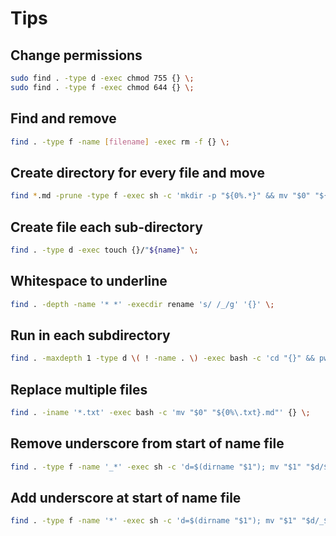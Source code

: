 # Tips

## Change permissions

```sh
sudo find . -type d -exec chmod 755 {} \;
sudo find . -type f -exec chmod 644 {} \;
```

## Find and remove

```sh
find . -type f -name [filename] -exec rm -f {} \;
```

## Create directory for every file and move

```sh
find *.md -prune -type f -exec sh -c 'mkdir -p "${0%.*}" && mv "$0" "${0%.*}"' {} \;
```

## Create file each sub-directory

```sh
find . -type d -exec touch {}/"${name}" \;
```

## Whitespace to underline

```sh
find . -depth -name '* *' -execdir rename 's/ /_/g' '{}' \;
```

## Run in each subdirectory

```sh
find . -maxdepth 1 -type d \( ! -name . \) -exec bash -c 'cd "{}" && pwd' \;
```

## Replace multiple files

```sh
find . -iname '*.txt' -exec bash -c 'mv "$0" "${0%\.txt}.md"' {} \;
```

## Remove underscore from start of name file

```sh
find . -type f -name '_*' -exec sh -c 'd=$(dirname "$1"); mv "$1" "$d/$(basename "$1" | tr -d _)"' sh {} \;
```

## Add underscore at start of name file

```sh
find . -type f -name '*' -exec sh -c 'd=$(dirname "$1"); mv "$1" "$d/_$(basename "$1")"' sh {} \;
```
